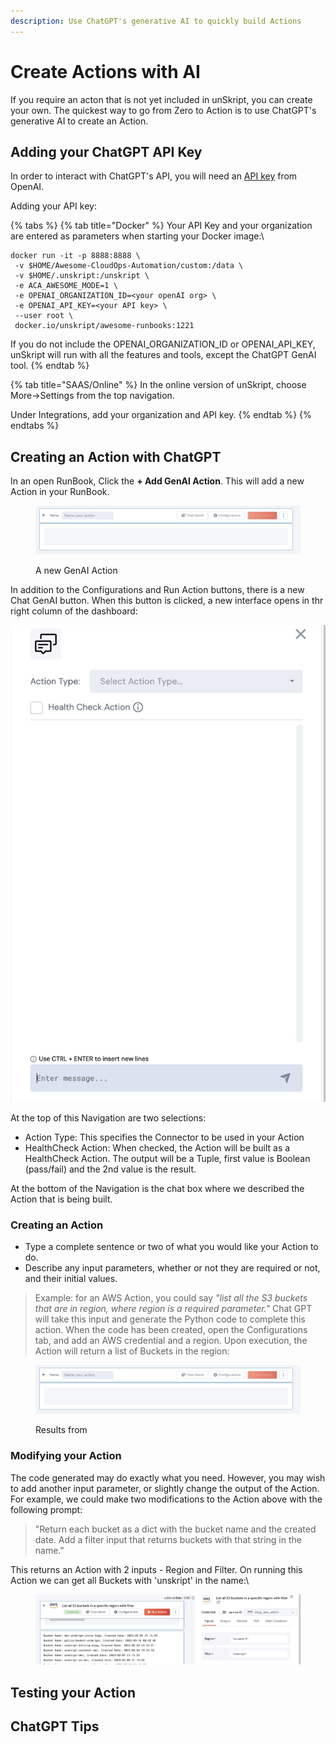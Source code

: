 ```yaml
---
description: Use ChatGPT's generative AI to quickly build Actions
---
```


# Create Actions with AI

If you require an acton that is not yet included in unSkript, you can create your own.  The quickest way to go from Zero to Action is to use ChatGPT's generative AI to create an Action.



## Adding your ChatGPT API Key

In order to interact with ChatGPT's API, you will need an [API key](https://platform.openai.com/account/api-keys) from OpenAI.

Adding your API key:

{% tabs %}
{% tab title="Docker" %}
Your API Key and your organization are entered as parameters when starting your Docker image:\


```
docker run -it -p 8888:8888 \
 -v $HOME/Awesome-CloudOps-Automation/custom:/data \
 -v $HOME/.unskript:/unskript \
 -e ACA_AWESOME_MODE=1 \
 -e OPENAI_ORGANIZATION_ID=<your openAI org> \
 -e OPENAI_API_KEY=<your API key> \
 --user root \
 docker.io/unskript/awesome-runbooks:1221

```

If you do not include the OPENAI\_ORGANIZATION\_ID or OPENAI\_API\_KEY, unSkript will run with all the features and tools, except the ChatGPT GenAI tool.
{% endtab %}

{% tab title="SAAS/Online" %}
In the online version of unSkript, choose More->Settings from the top navigation.&#x20;

Under Integrations, add your organization and API key.
{% endtab %}
{% endtabs %}



## Creating an Action with ChatGPT

In an open RunBook, Click the **+ Add GenAI Action**.  This will add a new Action in your RunBook.

<figure><img src="../.gitbook/assets/image (22).png" alt=""><figcaption><p>A new GenAI Action</p></figcaption></figure>

In addition to the Configurations and Run Action buttons, there is a new Chat GenAI button.  When this button is clicked, a new interface opens in thr right column of the dashboard:

![](<../.gitbook/assets/image (5).png>)

At the top of this Navigation are two selections:&#x20;

* Action Type: This specifies the Connector to be used in your Action
* HealthCheck Action: When checked, the Action will be built as a HealthCheck Action.  The output will be a Tuple, first value is Boolean (pass/fail) and the 2nd value is the result.

At the bottom of the Navigation is the chat box where we described the Action that is being built.



### Creating an Action

* Type a complete sentence or two of what you would like your Action to do. &#x20;
* Describe any input parameters, whether or not they are required or not, and their initial values.

> Example: for an AWS Action, you could say _"list all the S3 buckets that are in region, where region is a required parameter."_  Chat GPT will take this input and generate the Python code to complete this action.  When the code has been created, open the Configurations tab, and add an AWS credential and a region. Upon execution, the Action will return a list of Buckets in the region:

<figure><img src="../.gitbook/assets/image (4).png" alt=""><figcaption><p>Results from </p></figcaption></figure>



### Modifying your Action&#x20;

The code generated may do exactly what you need.  However, you may wish to add another input parameter, or slightly change the output of the Action.  For example, we could make two modifications to the Action above with the following prompt:

> "Return each bucket as a dict with the bucket name and the created date. Add a filter input that returns buckets with that string in the name."

This returns an Action with 2 inputs - Region and Filter.  On running this Action we can get all Buckets with 'unskript' in the name:\


<figure><img src="../.gitbook/assets/image (36).png" alt=""><figcaption></figcaption></figure>

## Testing your Action



## ChatGPT Tips
